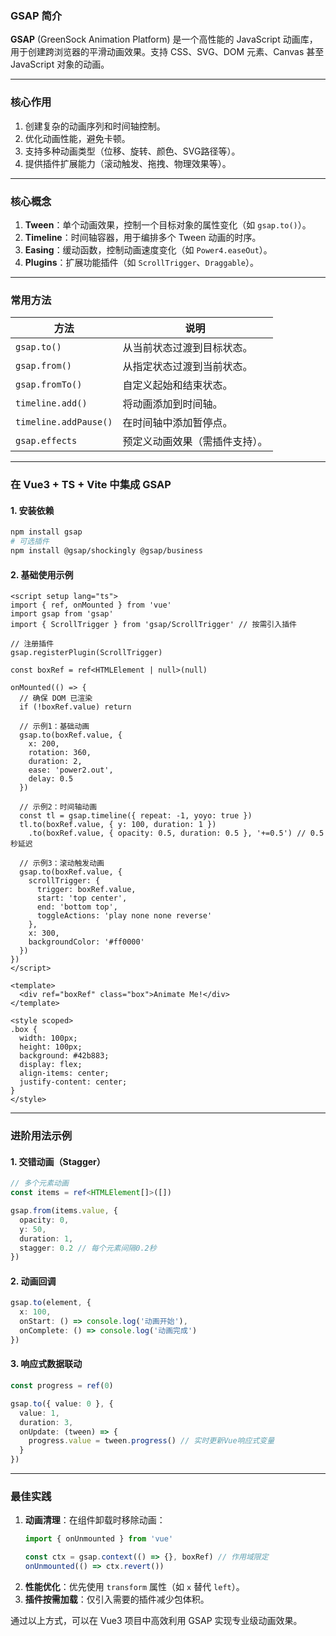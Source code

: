 ### GSAP 简介

**GSAP** (GreenSock Animation Platform) 是一个高性能的 JavaScript 动画库，用于创建跨浏览器的平滑动画效果。支持 CSS、SVG、DOM 元素、Canvas 甚至 JavaScript 对象的动画。

---

### 核心作用
1. 创建复杂的动画序列和时间轴控制。
2. 优化动画性能，避免卡顿。
3. 支持多种动画类型（位移、旋转、颜色、SVG路径等）。
4. 提供插件扩展能力（滚动触发、拖拽、物理效果等）。

---

### 核心概念
1. **Tween**：单个动画效果，控制一个目标对象的属性变化（如 `gsap.to()`）。
2. **Timeline**：时间轴容器，用于编排多个 Tween 动画的时序。
3. **Easing**：缓动函数，控制动画速度变化（如 `Power4.easeOut`）。
4. **Plugins**：扩展功能插件（如 `ScrollTrigger`、`Draggable`）。

---

### 常用方法
| 方法                  | 说明                                 |
|-----------------------|--------------------------------------|
| `gsap.to()`           | 从当前状态过渡到目标状态。           |
| `gsap.from()`         | 从指定状态过渡到当前状态。           |
| `gsap.fromTo()`       | 自定义起始和结束状态。               |
| `timeline.add()`      | 将动画添加到时间轴。                 |
| `timeline.addPause()` | 在时间轴中添加暂停点。               |
| `gsap.effects`        | 预定义动画效果（需插件支持）。       |

---

### 在 Vue3 + TS + Vite 中集成 GSAP

#### 1. 安装依赖
```bash
npm install gsap
# 可选插件
npm install @gsap/shockingly @gsap/business
```

#### 2. 基础使用示例
```vue
<script setup lang="ts">
import { ref, onMounted } from 'vue'
import gsap from 'gsap'
import { ScrollTrigger } from 'gsap/ScrollTrigger' // 按需引入插件

// 注册插件
gsap.registerPlugin(ScrollTrigger)

const boxRef = ref<HTMLElement | null>(null)

onMounted(() => {
  // 确保 DOM 已渲染
  if (!boxRef.value) return

  // 示例1：基础动画
  gsap.to(boxRef.value, {
    x: 200,
    rotation: 360,
    duration: 2,
    ease: 'power2.out',
    delay: 0.5
  })

  // 示例2：时间轴动画
  const tl = gsap.timeline({ repeat: -1, yoyo: true })
  tl.to(boxRef.value, { y: 100, duration: 1 })
    .to(boxRef.value, { opacity: 0.5, duration: 0.5 }, '+=0.5') // 0.5秒延迟

  // 示例3：滚动触发动画
  gsap.to(boxRef.value, {
    scrollTrigger: {
      trigger: boxRef.value,
      start: 'top center',
      end: 'bottom top',
      toggleActions: 'play none none reverse'
    },
    x: 300,
    backgroundColor: '#ff0000'
  })
})
</script>

<template>
  <div ref="boxRef" class="box">Animate Me!</div>
</template>

<style scoped>
.box {
  width: 100px;
  height: 100px;
  background: #42b883;
  display: flex;
  align-items: center;
  justify-content: center;
}
</style>
```

---

### 进阶用法示例

#### 1. 交错动画（Stagger）
```typescript
// 多个元素动画
const items = ref<HTMLElement[]>([])

gsap.from(items.value, {
  opacity: 0,
  y: 50,
  duration: 1,
  stagger: 0.2 // 每个元素间隔0.2秒
})
```

#### 2. 动画回调
```typescript
gsap.to(element, {
  x: 100,
  onStart: () => console.log('动画开始'),
  onComplete: () => console.log('动画完成')
})
```

#### 3. 响应式数据联动
```typescript
const progress = ref(0)

gsap.to({ value: 0 }, {
  value: 1,
  duration: 3,
  onUpdate: (tween) => {
    progress.value = tween.progress() // 实时更新Vue响应式变量
  }
})
```

---

### 最佳实践
1. **动画清理**：在组件卸载时移除动画：
   ```typescript
   import { onUnmounted } from 'vue'
   
   const ctx = gsap.context(() => {}, boxRef) // 作用域限定
   onUnmounted(() => ctx.revert())
   ```
2. **性能优化**：优先使用 `transform` 属性（如 `x` 替代 `left`）。
3. **插件按需加载**：仅引入需要的插件减少包体积。

通过以上方式，可以在 Vue3 项目中高效利用 GSAP 实现专业级动画效果。